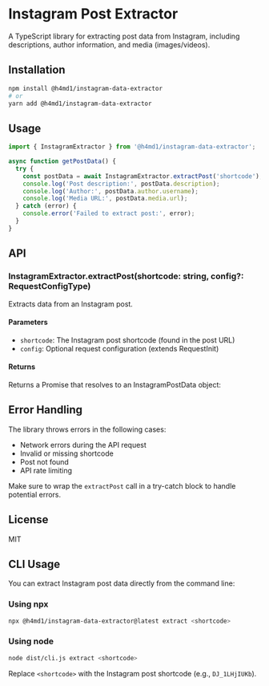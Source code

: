# Instagram Post Extractor

A TypeScript library for extracting post data from Instagram, including descriptions, author information, and media (images/videos).

## Installation

```bash
npm install @h4md1/instagram-data-extractor
# or
yarn add @h4md1/instagram-data-extractor
```

## Usage

```typescript
import { InstagramExtractor } from '@h4md1/instagram-data-extractor';

async function getPostData() {
  try {
    const postData = await InstagramExtractor.extractPost('shortcode');
    console.log('Post description:', postData.description);
    console.log('Author:', postData.author.username);
    console.log('Media URL:', postData.media.url);
  } catch (error) {
    console.error('Failed to extract post:', error);
  }
}
```

## API

### InstagramExtractor.extractPost(shortcode: string, config?: RequestConfigType)

Extracts data from an Instagram post.

#### Parameters

- `shortcode`: The Instagram post shortcode (found in the post URL)
- `config`: Optional request configuration (extends RequestInit)

#### Returns

Returns a Promise that resolves to an InstagramPostData object:


## Error Handling

The library throws errors in the following cases:
- Network errors during the API request
- Invalid or missing shortcode
- Post not found
- API rate limiting

Make sure to wrap the `extractPost` call in a try-catch block to handle potential errors.

## License

MIT

## CLI Usage

You can extract Instagram post data directly from the command line:

### Using npx

```sh
npx @h4md1/instagram-data-extractor@latest extract <shortcode>
```

### Using node

```sh
node dist/cli.js extract <shortcode>
```

Replace `<shortcode>` with the Instagram post shortcode (e.g., `DJ_1LHjIUKb`).